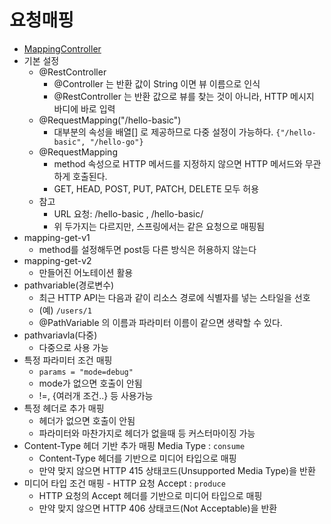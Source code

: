 # 요청매핑

- [MappingController](./springmvc/src/main/java/hello/springmvc/basic/requestmapping/MappingController.java)
- 기본 설정
  - @RestController
    - @Controller 는 반환 값이 String 이면 뷰 이름으로 인식
    - @RestController 는 반환 값으로 뷰를 찾는 것이 아니라, HTTP 메시지 바디에 바로 입력
  - @RequestMapping("/hello-basic")
    - 대부분의 속성을 배열[] 로 제공하므로 다중 설정이 가능하다. `{"/hello-basic", "/hello-go"}`
  - @RequestMapping
    - method 속성으로 HTTP 메서드를 지정하지 않으면 HTTP 메서드와 무관하게 호출된다.
    - GET, HEAD, POST, PUT, PATCH, DELETE 모두 허용 
  - 참고
    - URL 요청: /hello-basic , /hello-basic/
    - 위 두가지는 다르지만, 스프링에서는 같은 요청으로 매핑됨
- mapping-get-v1
  - method를 설정해두면 post등 다른 방식은 허용하지 않는다
- mapping-get-v2
  - 만들어진 어노테이션 활용
- pathvariable(경로변수)
  - 최근 HTTP API는 다음과 같이 리소스 경로에 식별자를 넣는 스타일을 선호
  - (예) `/users/1`
  - @PathVariable 의 이름과 파라미터 이름이 같으면 생략할 수 있다.
- pathvariavla(다중)
  - 다중으로 사용 가능
- 특정 파라미터 조건 매핑
  - `params = "mode=debug"`
  - mode가 없으면 호출이 안됨
  - !=, {여러개 조건..} 등 사용가능
- 특정 헤더로 추가 매핑
  - 헤더가 없으면 호출이 안됨
  - 파라미터와 마찬가지로 헤더가 없을때 등 커스터마이징 가능
- Content-Type 헤더 기반 추가 매핑 Media Type : `consume`
  - Content-Type 헤더를 기반으로 미디어 타입으로 매핑
  - 만약 맞지 않으면 HTTP 415 상태코드(Unsupported Media Type)을 반환
- 미디어 타입 조건 매핑 - HTTP 요청 Accept : `produce`
  - HTTP 요청의 Accept 헤더를 기반으로 미디어 타입으로 매핑
  - 만약 맞지 않으면 HTTP 406 상태코드(Not Acceptable)을 반환